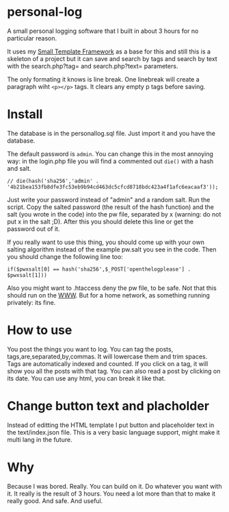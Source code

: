 # personal-log
A small personal logging software that I built in about 3 hours for no particular reason.

It uses my [Small Template Framework](https://github.com/akosnikhazy/Small-Template-Framework) as a base for this and still this is a skeleton of a project but it can save and search by tags and search by text with the search.php?tag= and search.php?text= parameters.

The only formating it knows is line break. One linebreak will create a paragraph wiht `<p></p>` tags. It clears any empty p tags before saving.

# Install
The database is in the personallog.sql file. Just import it and you have the database.

The default password is `admin`. You can change this in the most annoying way: in the login.php file you will find a commented out `die()` with a hash and salt.

```
// die(hash('sha256','admin' . '4b21bea153fb8dfe3fc53eb9b94cd463dc5cfcd8718bdc423a4f1afc6eacaaf3'));
```
Just write your password instead of "admin" and a random salt. Run the script. Copy the salted password (the result of the hash function) and the salt (you wrote in the code) into the pw file, separated by x (warning: do not put x in the salt ;D). After this you should delete this line or get the password out of it.

If you really want to use this thing, you should come up with your own salting algorithm instead of the example pw.salt you see in the code. Then you should change the following line too:
```
if($pwxsalt[0] == hash('sha256',$_POST['openthelogplease'] . $pwxsalt[1]))
```
Also you might want to .htaccess deny the pw file, to be safe. Not that this should run on the [WWW](https://en.wikipedia.org/wiki/World_Wide_Web). But for a home network, as something running privately: its fine.

# How to use
You post the things you want to log. You can tag the posts, tags,are,separated,by,commas. It will lowercase them and trim spaces. Tags are automatically indexed and counted. If you click on a tag, it will show you all the posts with that tag. You can also read a post by clicking on its date. You can use any html, you can break it like that.

# Change button text and placholder
Instead of editting the HTML template I put button and placeholder text in the text/index.json file. This is a very basic language support, might make it multi lang in the future.

# Why
Because I was bored. Really. You can build on it. Do whatever you want with it. It really is the result of 3 hours. You need a lot more than that to make it really good. And safe. And useful.
